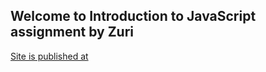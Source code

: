 ## Welcome to Introduction to JavaScript assignment by Zuri

 [Site is published at](https://femmyte.github.io/zuri-intro-to-javascript1/)
